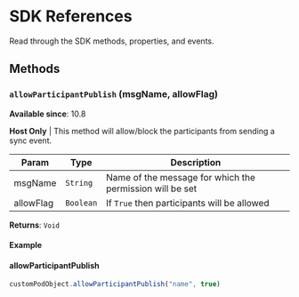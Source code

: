 # SDK References

Read through the SDK methods, properties, and events. 

## Methods

### `allowParticipantPublish` (msgName, allowFlag)
**Available since**: 10.8

**Host Only** | This method will allow/block the participants from sending a sync event. 


| Param  | Type                | Description  |
| ------ | ------------------- | ------------ |
| msgName  | `String` | Name of the message for which the permission will be set |
| allowFlag | `Boolean` | If `True` then participants will be allowed     |

**Returns**: `Void`

#### Example

<CodeBlock slots="heading, code" languages="JavaScript"/>

#### allowParticipantPublish

```javascript
customPodObject.allowParticipantPublish("name", true)
```
